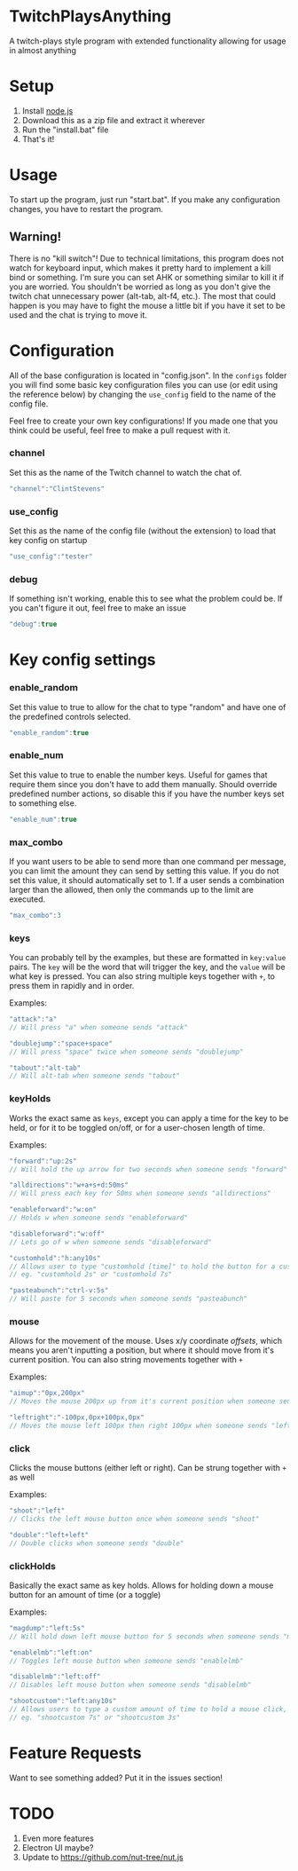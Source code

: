 # TwitchPlaysAnything
A twitch-plays style program with extended functionality allowing for usage in almost anything

# Setup
1. Install [node.js](https://nodejs.org/en/)
2. Download this as a zip file and extract it wherever
3. Run the "install.bat" file
3. That's it!

# Usage
To start up the program, just run "start.bat". If you make any configuration changes, you have to restart the program.

## Warning!
There is no "kill switch"! Due to technical limitations, this program does not watch for keyboard input, which makes it pretty hard to implement a kill bind or something. I'm sure you can set AHK or something similar to kill it if you are worried. You shouldn't be worried as long as you don't give the twitch chat unnecessary power (alt-tab, alt-f4, etc.). The most that could happen is you may have to fight the mouse a little bit if you have it set to be used and the chat is trying to move it.

# Configuration
All of the base configuration is located in "config.json". In the `configs` folder you will find some basic key configuration files you can use (or edit using the reference below) by changing the `use_config` field to the name of the config file.

Feel free to create your own key configurations! If you made one that you think could be useful, feel free to make a pull request with it.

### channel
Set this as the name of the Twitch channel to watch the chat of.
```js
"channel":"ClintStevens"
```

### use_config
Set this as the name of the config file (without the extension) to load that key config on startup
```js
"use_config":"tester"
```

### debug
If something isn't working, enable this to see what the problem could be. If you can't figure it out, feel free to make an issue
```js
"debug":true
```

# Key config settings

### enable_random
Set this value to true to allow for the chat to type "random" and have one of the predefined controls selected.
```js
"enable_random":true
```

### enable_num
Set this value to true to enable the number keys. Useful for games that require them since you don't have to add them manually. Should override predefined number actions, so disable this if you have the number keys set to something else.
```js
"enable_num":true
```

### max_combo
If you want users to be able to send more than one command per message, you can limit the amount they can send by setting this value. If you do not set this value, it should automatically set to 1. If a user sends a combination larger than the allowed, then only the commands up to the limit are executed.
```js
"max_combo":3
```

### keys
You can probably tell by the examples, but these are formatted in `key:value` pairs.
The `key` will be the word that will trigger the key, and the `value` will be what key is pressed.
You can also string multiple keys together with `+`, to press them in rapidly and in order.

Examples:
```js
"attack":"a"
// Will press "a" when someone sends "attack"
```
```js
"doublejump":"space+space"
// Will press "space" twice when someone sends "doublejump"
```
```js
"tabout":"alt-tab"
// Will alt-tab when someone sends "tabout"
```

### keyHolds
Works the exact same as `keys`, except you can apply a time for the key to be held, or for it to be toggled on/off, or for a user-chosen length of time.

Examples:
```js
"forward":"up:2s"
// Will hold the up arrow for two seconds when someone sends "forward"
```
```js
"alldirections":"w+a+s+d:50ms"
// Will press each key for 50ms when someone sends "alldirections"
```
```js
"enableforward":"w:on"
// Holds w when someone sends "enableforward"
```
```js
"disableforward":"w:off"
// Lets go of w when someone sends "disableforward"
```
```js
"customhold":"h:any10s"
// Allows user to type "customhold [time]" to hold the button for a custom amount of time,
// eg. "customhold 2s" or "customhold 7s"
```
```js
"pasteabunch":"ctrl-v:5s"
// Will paste for 5 seconds when someone sends "pasteabunch"
```
### mouse
Allows for the movement of the mouse. Uses x/y coordinate *offsets*, which means you aren't inputting a position, but where it should move from it's current position. You can also string movements together with `+`

Examples:
```js
"aimup":"0px,200px"
// Moves the mouse 200px up from it's current position when someone sends "aimup"
```
```js
"leftright":"-100px,0px+100px,0px"
// Moves the mouse left 100px then right 100px when someone sends "leftright"
```

### click
Clicks the mouse buttons (either left or right). Can be strung together with `+` as well

Examples:
```js
"shoot":"left"
// Clicks the left mouse button once when someone sends "shoot"
```
```js
"double":"left+left"
// Double clicks when someone sends "double"
```
### clickHolds
Basically the exact same as key holds. Allows for holding down a mouse button for an amount of time (or a toggle)

Examples:
```js
"magdump":"left:5s"
// Will hold down left mouse button for 5 seconds when someone sends "magdump"
```
```js
"enablelmb":"left:on"
// Toggles left mouse button when someone sends "enablelmb"
```
```js
"disablelmb":"left:off"
// Disables left mouse button when someone sends "disablelmb"
```
```js
"shootcustom":"left:any10s"
// Allows users to type a custom amount of time to hold a mouse click,
// eg. "shootcustom 7s" or "shootcustom 3s"
```
# Feature Requests
Want to see something added? Put it in the issues section!

# TODO
1. Even more features
2. Electron UI maybe?
3. Update to https://github.com/nut-tree/nut.js

